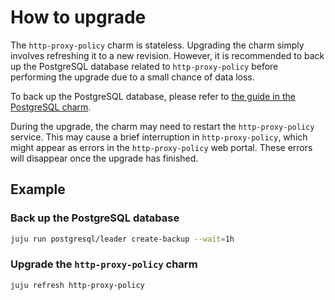 # How to upgrade

The `http-proxy-policy` charm is stateless. Upgrading the charm simply
involves refreshing it to a new revision. However, it is recommended to
back up the PostgreSQL database related to `http-proxy-policy` before
performing the upgrade due to a small chance of data loss.

To back up the PostgreSQL database, please refer to [the guide in the PostgreSQL charm](https://canonical-charmed-postgresql.readthedocs-hosted.com/14/how-to/back-up-and-restore/create-a-backup/).

During the upgrade, the charm may need to restart the
`http-proxy-policy` service. This may cause a brief interruption in
`http-proxy-policy`, which might appear as errors in the
`http-proxy-policy` web portal. These errors will disappear once the
upgrade has finished.

## Example

### Back up the PostgreSQL database

```bash
juju run postgresql/leader create-backup --wait=1h
```

### Upgrade the `http-proxy-policy` charm

```bash
juju refresh http-proxy-policy
```
